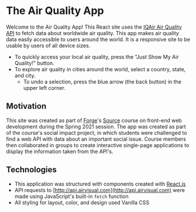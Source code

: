 # The Air Quality App

Welcome to the Air Quality App! This React site uses the [IQAir Air Quality API](https://www.iqair.com/us/) to fetch data about worldwide air quality. This app makes air quality data easily accessible to users around the world. It is a responsive site to be usable by users of all device sizes.

- To quickly access your local air quality, press the "Just Show My Air Quality!" button.
- To explore air quality in cities around the world, select a country, state, and city. 
  - To undo a selection, press the blue arrow (the back button) in the upper left corner.

## Motivation

This site was created as part of [Forge](https://joinforge.co/)'s [Source](https://joinforge.co/source) course on front-end web development during the Spring 2021 session. The app was created as part of the course's social impact project, in which students were challenged to find a web API with data about an important social issue. Course members then collaborated in groups to create interactive single-page applications to display the information taken from the API's. 

## Technologies

- This application was structured with components created with [React.js](https://reactjs.org/)
- API requests to [http://api.airvisual.com](http://api.airvisual.com) were made using JavaScript's built-in `fetch` function
- All styling for layout, color, and design used Vanilla CSS
